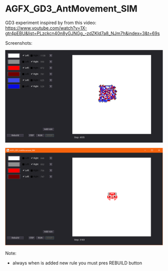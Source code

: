# AGFX_GD3_AntMovement_SIM
GD3 experiment inspired by from this video:
https://www.youtube.com/watch?v=1X-gtr4pEBU&list=PLzckcn40n8yGJNGg_-zdZKld7a8_NJm7h&index=3&t=69s

Screenshots:

![Alt text](screenshots/Godot_v3.1-stable_win64_2019-04-05_18-23-34.png?raw=true "PREVIEW")

![Alt text](screenshots/Godot_v3.1-stable_win64_2019-04-05_18-20-01.png?raw=true "PREVIEW")

Note:
- always when is added new rule you must pres REBUILD button
